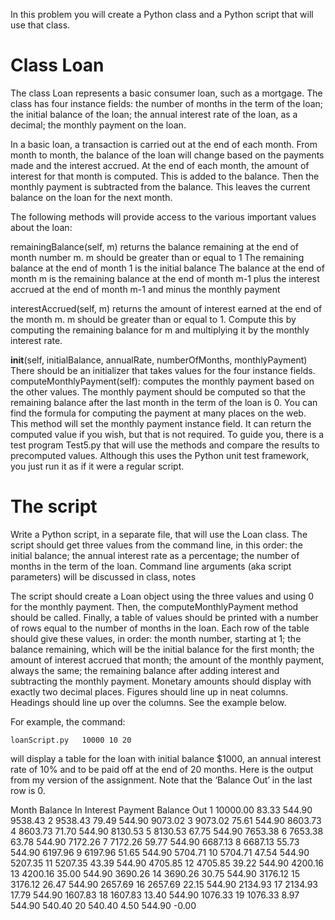 In this problem you will create a Python class and a Python script that will use that class.

Class Loan
===========

The class Loan represents a basic consumer loan, such as a mortgage. The class has four instance fields: the number of months in the term of the loan; the initial balance of the loan; the annual interest rate of the loan, as a decimal; the monthly payment on the loan.

In a basic loan, a transaction is carried out at the end of each month. From month to month, the balance of the loan will change based on the payments made and the interest accrued. At the end of each month, the amount of interest for that month is computed. This is added to the balance. Then the monthly payment is subtracted from the balance. This leaves the current balance on the loan for the next month.

The following methods will provide access to the various important values about the loan:

remainingBalance(self, m) returns the balance remaining at the end of month number m. m should be greater than or equal to 1
The remaining balance at the end of month 1 is the initial balance
The balance at the end of month m is the remaining balance at the end of month m-1 plus the interest accrued at the end of month m-1 and minus the monthly payment

interestAccrued(self, m) returns the amount of interest earned at the end of the month m. m should be greater than or equal to 1.
Compute this by computing the remaining balance for m and multiplying it by the monthly interest rate.

__init__(self, initialBalance, annualRate, numberOfMonths, monthlyPayment) There should be an initializer that takes values for the four instance fields.
computeMonthlyPayment(self): computes the monthly payment based on the other values. The monthly payment should be computed so that the remaining balance after the last month in the term of the loan is 0. You can find the formula for computing the payment at many places on the web. This method will set the monthly payment instance field. It can return the computed value if you wish, but that is not required.
To guide you, there is a test program Test5.py that will use the methods and compare the results to precomputed values. Although this uses the Python unit test framework, you just run it as if it were a regular script.

The script
==========

Write a Python script, in a separate file, that will use the Loan class. The script should get three values from the command line, in this order: the initial balance; the annual interest rate as a percentage; the number of months in the term of the loan. Command line arguments (aka script parameters) will be discussed in class, notes

The script should create a Loan object using the three values and using 0 for the monthly payment. Then, the computeMonthlyPayment method should be called. Finally, a table of values should be printed with a number of rows equal to the number of months in the loan. Each row of the table should give these values, in order: the month number, starting at 1; the balance remaining, which will be the initial balance for the first month; the amount of interest accrued that month; the amount of the monthly payment, always the same; the remaining balance after adding interest and subtracting the monthly payment. Monetary amounts should display with exactly two decimal places. Figures should line up in neat columns. Headings should line up over the columns. See the example below.

For example, the command:

    loanScript.py   10000 10 20
will display a table for the loan with initial balance $1000, an annual interest rate of 10% and to be paid off at the end of 20 months. Here is the output from my version of the assignment. Note that the ‘Balance Out’ in the last row is 0.

Month      Balance In        Interest         Payment     Balance Out
    1        10000.00           83.33          544.90         9538.43
    2         9538.43           79.49          544.90         9073.02
    3         9073.02           75.61          544.90         8603.73
    4         8603.73           71.70          544.90         8130.53
    5         8130.53           67.75          544.90         7653.38
    6         7653.38           63.78          544.90         7172.26
    7         7172.26           59.77          544.90         6687.13
    8         6687.13           55.73          544.90         6197.96
    9         6197.96           51.65          544.90         5704.71
   10         5704.71           47.54          544.90         5207.35
   11         5207.35           43.39          544.90         4705.85
   12         4705.85           39.22          544.90         4200.16
   13         4200.16           35.00          544.90         3690.26
   14         3690.26           30.75          544.90         3176.12
   15         3176.12           26.47          544.90         2657.69
   16         2657.69           22.15          544.90         2134.93
   17         2134.93           17.79          544.90         1607.83
   18         1607.83           13.40          544.90         1076.33
   19         1076.33            8.97          544.90          540.40
   20          540.40            4.50          544.90           -0.00
